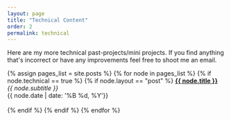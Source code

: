 ```yaml
---
layout: page
title: "Technical Content"
order: 2
permalink: technical
---
```


Here are my more technical past-projects/mini projects. If you find anything that's incorrect or have any improvements feel free to shoot me an email. 

{% assign pages_list = site.posts %}
{% for node in pages_list %}
{% if node.technical == true %}
  {% if node.layout == "post" %}
  	<a href="{{ node.url }}"> <b> {{ node.title }} </b> </a> <br>
  	<span> <i> {{ node.subtitle }} </i> </span> <br>
  	<span> {{ node.date | date: '%B %d, %Y'}} </span>
  	<br> <br>
  {% endif %}
{% endif %}
{% endfor %}